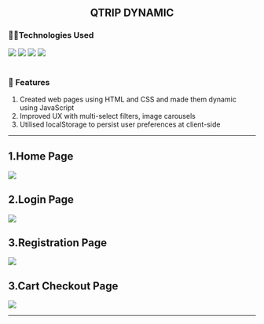 
<div align="center"><h2>QTRIP DYNAMIC</h2></div>



<div >
<h3>👨‍💻Technologies Used</h3>
<img src="https://img.shields.io/badge/restapi-20442A?style=for-the-badge&logo=restapi&logoColor=61DAFB" />
<img src="https://img.shields.io/badge/HTML5-E34F26?style=for-the-badge&logo=html5&logoColor=white" />
<img src="https://img.shields.io/badge/CSS3-1572B6?style=for-the-badge&logo=css3&logoColor=white" />
<img src="https://img.shields.io/badge/Bootstrap-563D7C?style=for-the-badge&logo=bootstrap&logoColor=white" />
</div>

<br>
<div>
<h3>🚀 Features</h3>
<ol>
<li>Created web pages using HTML and CSS and made them dynamic using JavaScript</li>
<li>Improved UX with multi-select filters, image carousels</li>
<li>Utilised localStorage to persist user preferences at client-side</li>
</ol>
</div>

<hr>

<h2>1.Home Page</h2>
<img src="https://github.com/KiranSg-coder/Weatherapp/assets/84786181/a7556324-321d-4fac-87f2-489ecf96eaf1.png"/>

<h2>2.Login Page</h2>
<img src="https://user-images.githubusercontent.com/109352268/219589302-3ea239e6-a601-4a6c-ae68-ac1523636442.png"  />

<h2>3.Registration Page</h2>
<img src="https://user-images.githubusercontent.com/109352268/219589432-c9c5b0e6-050f-4386-b294-32e472d90739.png"  />

<h2>3.Cart Checkout Page</h2>
<img src="https://user-images.githubusercontent.com/109352268/219589545-2cd5a420-030f-48f9-bd36-d6458b7d457e.png"  />

<hr>







#
